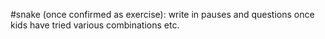 #snake (once confirmed as exercise):
write in pauses and questions once kids have tried various combinations etc.
